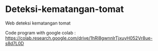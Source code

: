 # Deteksi-kematangan-tomat
Web deteksi kematangan tomat

Code program with google colab :
https://colab.research.google.com/drive/1hRl8gwnnlrTjxuyH052Vr8ue-s8d7L0D
